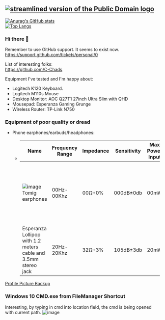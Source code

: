 [![streamlined version of the Public Domain logo](https://openclipart.org/image/400px/211358)](https://openclipart.org/detail/211358/public-domain-logo)  
---
[![Anurag's GitHub stats](https://github-readme-stats.vercel.app/api?username=boqsc&show_icons=true&theme=merko)](#)     
[![Top Langs](https://github-readme-stats.vercel.app/api/top-langs/?username=boqsc&layout=compact&theme=merko)](#)    

### Hi there 👋

<!--
**BoQsc/BoQsc** is a ✨ _special_ ✨ repository because its `README.md` (this file) appears on your GitHub profile.

Here are some ideas to get you started:

- 🔭 I’m currently working on ...
- 🌱 I’m currently learning ...
- 👯 I’m looking to collaborate on ...
- 🤔 I’m looking for help with ...
- 💬 Ask me about ...
- 📫 How to reach me: ...
- 😄 Pronouns: ...
- ⚡ Fun fact: ...
-->

Remember to use GitHub support. It seems to exist now.  
https://support.github.com/tickets/personal/0

List of interesting folks:  
https://github.com/C-Chads


Equipment I've tested and I'm happy about:
* Logitech K120  Keyboard.
* Logitech M110s Mouse
* Desktop Monitor: AOC Q27T1 27inch Ultra Slim with QHD
* Mousepad: Esperanza Gaming Grunge
* Wireless Router: TP-Link N750


### Equipment of poor quality or dread
* Phone earphones/earbuds/headphones:
   * |   Name                                                              | Frequency Range | Impedance | Sensitivity | Max Power Input | Plug Type | Note | 
     | ----------- | ----------- | ----------- | ----------- |----------- | ----------- | ----------- |
     | ![image](https://user-images.githubusercontent.com/21064622/138446627-7ef70f73-b663-4d28-aa50-cab9777a37ba.png) Tomig earphones                                                     | 00Hz-00Khz      | 00Ω+0% | 000dB±0db | 00mW | 0.0mm stereo | Cable near the plug broke (no safety around cable plug)
     | Esperanza Lollipop with 1.2 meters cable and 3.5mm stereo jack      | 20Hz-20Khz      | 32Ω+3% | 105dB±3db | 20mW | 3.5mm stereo | Poor sound and no in-ear-bass |



[Profile Picture Backup](https://user-images.githubusercontent.com/21064622/132020698-aa4aea50-7f4a-494d-b73f-df18a07615ab.png)


### Windows 10 CMD.exe from FileManager Shortcut
Interesting, by typing in cmd into location field, the cmd is being opened with current path.
![image](https://user-images.githubusercontent.com/21064622/135114116-50bb4bcc-1001-4a5a-bee4-8499217607e2.png)


